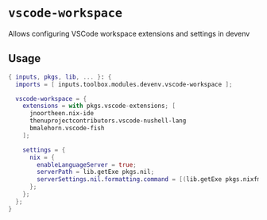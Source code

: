 # `vscode-workspace`

Allows configuring VSCode workspace extensions and settings in devenv

## Usage

```nix
{ inputs, pkgs, lib, ... }: {
  imports = [ inputs.toolbox.modules.devenv.vscode-workspace ];

  vscode-workspace = {
    extensions = with pkgs.vscode-extensions; [
      jnoortheen.nix-ide
      thenuprojectcontributors.vscode-nushell-lang
      bmalehorn.vscode-fish
    ];

    settings = {
      nix = {
        enableLanguageServer = true;
        serverPath = lib.getExe pkgs.nil;
        serverSettings.nil.formatting.command = [(lib.getExe pkgs.nixfmt-rfc-style)];
      };
    };
  };
}
```
